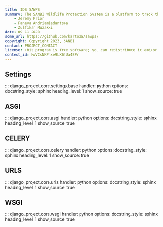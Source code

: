 ```yaml
---
title: IDS SAWPS
summary: The SANBI Wildlife Protection System is a platform to track the population levels of endangered wildlife.
    - Jeremy Prior
    - Faneva Andriamiadantsoa
    - Zulfikar Muzakki
date: 09-11-2023
some_url: https://github.com/kartoza/sawps/
copyright: Copyright 2023, SANBI
contact: PROJECT_CONTACT
license: This program is free software; you can redistribute it and/or modify it under the terms of the GNU Affero General Public License as published by the Free Software Foundation; either version 3 of the License, or (at your option) any later version.
context_id: HwVCsNKPhxe9LX6tUa4EPr
---
```


## Settings
::: django_project.core.settings.base
    handler: python
    options:
        docstring_style: sphinx
        heading_level: 1
        show_source: true


## ASGI
::: django_project.core.asgi
    handler: python
    options:
        docstring_style: sphinx
        heading_level: 1
        show_source: true


## CELERY
::: django_project.core.celery
    handler: python
    options:
        docstring_style: sphinx
        heading_level: 1
        show_source: true

## URLS
::: django_project.core.urls
    handler: python
    options:
        docstring_style: sphinx
        heading_level: 1
        show_source: true

## WSGI
::: django_project.core.wsgi
    handler: python
    options:
        docstring_style: sphinx
        heading_level: 1
        show_source: true